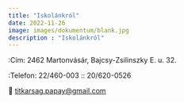 ```yaml
---
title: "Iskolánkról"
date: 2022-11-26
image: images/dokumentum/blank.jpg
description : "Iskolánkról"
---
```


:Cím: 2462 Martonvásár, Bajcsy-Zsilinszky E. u. 32.

:Telefon: 22/460-003
:: 20/620-0526

:email: titkarsag.papay@gmail.com
